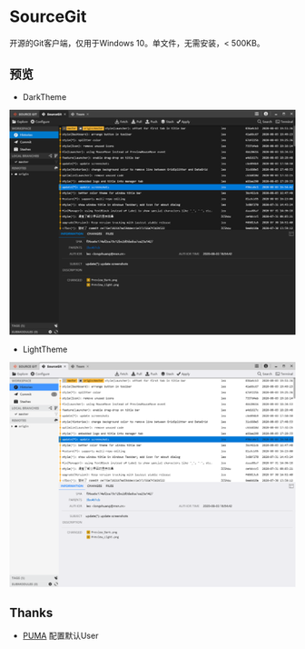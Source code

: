 # SourceGit

开源的Git客户端，仅用于Windows 10。单文件，无需安装，< 500KB。

## 预览

* DarkTheme

![Theme Dark](./screenshots/theme_dark.png)

* LightTheme

![Theme Light](./screenshots/theme_light.png)


## Thanks

* [PUMA](https://gitee.com/whgfu) 配置默认User
